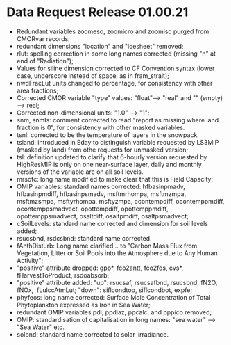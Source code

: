 <h1 class="title">Data Request Release 01.00.21</h1>

<div id="cog_post_body">
    <div id="cog_post_body">
        <ul>
	<li>
		Redundant variables zoomeso, zoomicro and zoomisc purged from CMORvar records;</li>
	<li>
		redundant dimensions &quot;location&quot; and &quot;icesheet&quot; removed;</li>
	<li>
		rlut: spelling correction in some long names corrected (missing &quot;n&quot; at end of &quot;Radiation&quot;);</li>
	<li>
		Values for siline dimension corrected to CF Convention syntax (lower case, underscore instead of space, as in fram_strait);</li>
	<li>
		nwdFracLut units changed to percentage, for consistency with other area fractions;</li>
	<li>
		Corrected CMOR variable &quot;type&quot; values: &quot;float&quot;--&gt; &quot;real&quot; and &quot;&quot; (empty) --&gt; real;</li>
	<li>
		Corrected non-dimensional units: &quot;1.0&quot; --&gt; &quot;1&quot;;</li>
	<li>
		snm, snmIs: comment corrected to read &quot;report as missing where land fraction is 0&quot;, for consistency with other masked variables.</li>
	<li>
		tsnl: corrected to be the temperature of layers in the snowpack.</li>
	<li>
		tsland: introduced in Eday to distinguish variable requested by LS3MIP (masked by land) from othe requests for unmasked version;</li>
	<li>
		tsl: definition updated to clarify that 6-hourly version requested by HighResMIP is only on one near-surface layer, daily and monthly versions of the variable are on all soil levels.</li>
	<li>
		mrsofc: long name modified to make clear that this is Field Capacity;</li>
	<li>
		OMIP variables: standard names corrected: hfbasinpmadv, hfbasinpmdiff, hfbasinpsmadv, msftmrhompa, msftmzmpa, msftmzsmpa, msftyrhompa, msftyzmpa, ocontempdiff, ocontemppmdiff, ocontemppsmadvect, opottempdiff, opottemppmdiff, opottemppsmadvect, osaltdiff, osaltpmdiff, osaltpsmadvect;</li>
	<li>
		cSoilLevels: standard name corrected and dimension for soil levels added;</li>
	<li>
		rsucsbnd, rsdcsbnd: standard name corrected.</li>
	<li>
		fAnthDisturb: Long name clarified .. to &quot;Carbon Mass Flux from Vegetation, Litter or Soil Pools into the Atmosphere due to Any Human Activity&quot;;</li>
	<li>
		&quot;positive&quot; attribute dropped: gpp*, fco2antt, fco2fos, evs*, fHarvestToProduct, rsdoabsorb;</li>
	<li>
		&quot;positive&quot; attribute added: &quot;up&quot;: rsucsaf, rsucsafbnd, rsucsbnd, fN2O, fNOx,&nbsp; fLulccAtmLut; &quot;down&quot;: siflcondtop, siflcondbot, expfe;</li>
	<li>
		phyfeos: long name corrected: Surface Mole Concentration of Total Phytoplankton expressed as Iron in Sea Water;</li>
	<li>
		redundant OMIP variables pdi, ppdiaz, ppcalc, and pppico removed;</li>
	<li>
		OMIP: standardisation of capitalisation in long names: &quot;sea water&quot; --&gt; &quot;Sea Water&quot; etc.</li>
	<li>
		solbnd: standard name corrected to solar_irradiance.</li>
</ul>
</div> <!--// end div id=cog_post_body //-->
